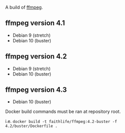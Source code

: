 A build of [ffmpeg](https://ffmpeg.org).

## ffmpeg version 4.1

- Debian 9 (stretch)
- Debian 10 (buster)

## ffmpeg version 4.2

- Debian 9 (stretch)
- Debian 10 (buster)

## ffmpeg version 4.3

- Debian 10 (buster)

Docker build commands must be ran at repository root.

i.e. `docker build -t faithlife/ffmpeg:4.2-buster -f 4.2/buster/Dockerfile .`
